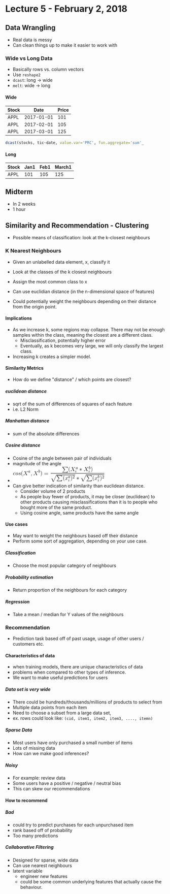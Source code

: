 # Lecture 5 - February 2, 2018

## Data Wrangling
- Real data is messy
- Can clean things up to make it easier to work with

### Wide vs Long Data
- Basically rows vs. column vectors
- Use `reshape2`
- `dcast`: long -> wide
- `melt`: wide -> long

#### Wide

| Stock | Date | Price |
|-|-|-|
| APPL | 2017-01-01 | 101 |
| APPL | 2017-02-01 | 105 |
| APPL | 2017-03-01 | 125 |

```r
dcast(stocks, tic~date, value.var='PRC', fun.aggregate='sum'_
```

#### Long

| Stock | Jan1 | Feb1 | March1 |
|-|-|-|-|
| APPL | 101 | 105 | 125 |

## Midterm
- In 2 weeks
- 1 hour

## Similarity and Recommendation - Clustering
- Possible means of classification: look at the k-closest neighbours

### K Nearest Neighbours
- Given an unlabelled data element, x, classify it
- Look at the classes of the k closest neighbours
- Assign the most common class to x

- Can use euclidian distance (in the n-dimensional space of features)
- Could potentially weight the neighbours depending on their distance from the origin point.

#### Implications
- As we increase k, some regions may collapse. There may not be enough samples within the class, meaning the closest are a different class.
  - Misclassification, potentially higher error
  - Eventually, as k becomes very large, we will only classify the largest class.
- Increasing k creates a simpler model.

#### Similarity Metrics
- How do we define "distance" / which points are closest?

##### euclidean distance
- sqrt of the sum of differences of squares of each feature
- i.e. L2 Norm

##### Manhattan distance
- sum of the absolute differences

##### Cosine distance
- Cosine of the angle between pair of individuals
- magnitude of the angle
- ![latex-8682e92b-319d-4c77-ad2e-7cf1eb584ec8](data/lecture5/latex-8682e92b-319d-4c77-ad2e-7cf1eb584ec8.png)
- Can give better indication of similarity than euclidean distance.
  - Consider volume of 2 products
  - As people buy fewer of products, it may be closer (euclidean) to other products causing misclassifications than it is to people who bought more of the same product.
  - Using cosine angle, same products have the same angle

#### Use cases
- May want to weight the neighbours based off their distance
- Perform some sort of aggregation, depending on your use case.

##### Classification
- Choose the most popular category of neighbours

##### Probability estimation
- Return proportion of the neighbours for each category

##### Regression
- Take a mean / median for Y values of the neighbours

### Recommendation
- Prediction task based off of past usage, usage of other users / customers etc.

#### Characteristics of data
- when training models, there are unique characteristics of data
- problems when compared to other types of inference.
- We want to make useful predictions for users

##### Data set is very wide
- There could be hundreds/thousands/millions of products to select from
- Multiple data points from each item
- Need to choose a subset from a large data set,
- ex. rows could look like: `(cid, item1, item2, item3, ...., itemn)`

##### Sparse Data
- Most users have only purchased a small number of items
- Lots of missing data
- How can we make good inferences?

##### Noisy
- For example: review data
- Some users have a positive / negative / neutral bias
- This can skew our recommendations

#### How to recommend

##### Bad
- could try to predict purchases for each unpurchased item
- rank based off of probability
- Too many predictions

##### Collaborative Filtering
- Designed for sparse, wide data
- Can use nearest neighbours
- latent variable
  - engineer new features
  - could be some common underlying features that actually cause the behaviour.
